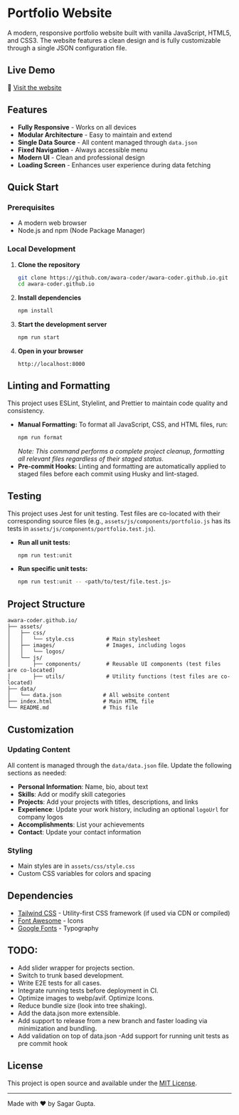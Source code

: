# Portfolio Website

A modern, responsive portfolio website built with vanilla JavaScript, HTML5, and CSS3. The website features a clean design and is fully customizable through a single JSON configuration file.

## Live Demo

🚀 [Visit the website](https://awara-coder.github.io)

## Features

- **Fully Responsive** - Works on all devices
- **Modular Architecture** - Easy to maintain and extend
- **Single Data Source** - All content managed through `data.json`
- **Fixed Navigation** - Always accessible menu
- **Modern UI** - Clean and professional design
- **Loading Screen** - Enhances user experience during data fetching

## Quick Start

### Prerequisites
- A modern web browser
- Node.js and npm (Node Package Manager)

### Local Development

1. **Clone the repository**
   ```bash
   git clone https://github.com/awara-coder/awara-coder.github.io.git
   cd awara-coder.github.io
   ```

2. **Install dependencies**
   ```bash
   npm install
   ```

3. **Start the development server**
   ```bash
   npm run start
   ```

4. **Open in your browser**
   ```
   http://localhost:8000
   ```

## Linting and Formatting

This project uses ESLint, Stylelint, and Prettier to maintain code quality and consistency.

- **Manual Formatting:** To format all JavaScript, CSS, and HTML files, run:
  ```bash
  npm run format
  ```
  *Note: This command performs a complete project cleanup, formatting all relevant files regardless of their staged status.*
- **Pre-commit Hooks:** Linting and formatting are automatically applied to staged files before each commit using Husky and lint-staged.

## Testing

This project uses Jest for unit testing. Test files are co-located with their corresponding source files (e.g., `assets/js/components/portfolio.js` has its tests in `assets/js/components/portfolio.test.js`).

- **Run all unit tests:**
  ```bash
  npm run test:unit
  ```
- **Run specific unit tests:**
  ```bash
  npm run test:unit -- <path/to/test/file.test.js>
  ```

## Project Structure

```
awara-coder.github.io/
├── assets/
│   ├── css/
│   │   └── style.css          # Main stylesheet
│   ├── images/                # Images, including logos
│   │   └── logos/
│   └── js/
│       ├── components/        # Reusable UI components (test files are co-located)
│       ├── utils/             # Utility functions (test files are co-located)
├── data/
│   └── data.json             # All website content
├── index.html                # Main HTML file
└── README.md                 # This file
```

## Customization

### Updating Content
All content is managed through the `data/data.json` file. Update the following sections as needed:

- **Personal Information**: Name, bio, about text
- **Skills**: Add or modify skill categories
- **Projects**: Add your projects with titles, descriptions, and links
- **Experience**: Update your work history, including an optional `logoUrl` for company logos
- **Accomplishments**: List your achievements
- **Contact**: Update your contact information

### Styling
- Main styles are in `assets/css/style.css`
- Custom CSS variables for colors and spacing

## Dependencies

- [Tailwind CSS](https://tailwindcss.com/) - Utility-first CSS framework (if used via CDN or compiled)
- [Font Awesome](https://fontawesome.com/) - Icons
- [Google Fonts](https://fonts.google.com/) - Typography

## TODO:
- Add slider wrapper for projects section.
- Switch to trunk based development.
- Write E2E tests for all cases.
- Integrate running tests before deployment in CI.
- Optimize images to webp/avif. Optimize Icons.
- Reduce bundle size (look into tree shaking).
- Add the data.json more extensible.
- Add support to release from a new branch and faster loading via minimization and bundling.
- Add validation on top of data.json
-Add support for running unit tests as pre commit hook



## License

This project is open source and available under the [MIT License](LICENSE).

---

Made with ❤️ by Sagar Gupta.
